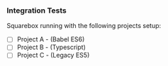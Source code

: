 ### Integration Tests

Squarebox running with the following projects setup:

* [ ] Project A - (Babel ES6)
* [ ] Project B - (Typescript)
* [ ] Project C - (Legacy ES5)

